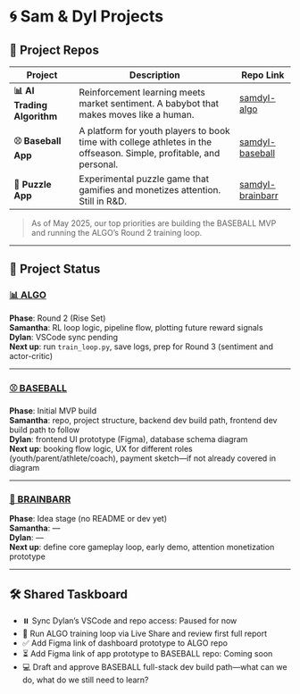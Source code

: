 # 🌀 Sam & Dyl Projects

## 🔗 Project Repos

| Project | Description | Repo Link |
|--------|-------------|-----------|
| **📊 AI Trading Algorithm** | Reinforcement learning meets market sentiment. A babybot that makes moves like a human. | [samdyl-algo](https://github.com/samanthajyee/samdyl-algo) |
| **⚾ Baseball App** | A platform for youth players to book time with college athletes in the offseason. Simple, profitable, and personal. | [samdyl-baseball](https://github.com/samanthajyee/samdyl-baseball) |
| **🧩 Puzzle App** | Experimental puzzle game that gamifies and monetizes attention. Still in R&D. | [samdyl-brainbarr](https://github.com/samanthajyee/samdyl-brainbarr) |

> As of May 2025, our top priorities are building the BASEBALL MVP and running the ALGO’s Round 2 training loop.

---

## 🚦 Project Status

### [📊 ALGO](https://github.com/samanthajyee/samdyl-algo) 
**Phase**: Round 2 (Rise Set)  
**Samantha**: RL loop logic, pipeline flow, plotting future reward signals  
**Dylan**: VSCode sync pending    
**Next up**: run `train_loop.py`, save logs, prep for Round 3 (sentiment and actor-critic)

---

### [⚾️ BASEBALL](https://github.com/samanthajyee/samdyl-baseball) 
**Phase**: Initial MVP build  
**Samantha**: repo, project structure, backend dev build path, frontend dev build path to follow  
**Dylan**: frontend UI prototype (Figma), database schema diagram  
**Next up**: booking flow logic, UX for different roles (youth/parent/athlete/coach), payment sketch—if not already covered in diagram

---

### [🧩 BRAINBARR](https://github.com/samanthajyee/samdyl-brainbarr) 
**Phase**: Idea stage (no README or dev yet)  
**Samantha**: —  
**Dylan**: —  
**Next up**: define core gameplay loop, early demo, attention monetization prototype

---

## 🛠️ Shared Taskboard

- ⏸️ Sync Dylan’s VSCode and repo access: Paused for now  
- 🧪 Run ALGO training loop via Live Share and review first full report  
- ✅ Add Figma link of dashboard prototype to ALGO repo  
- ⏳ Add Figma link of app prototype to BASEBALL repo: Coming soon  
- 💻 Draft and approve BASEBALL full-stack dev build path—what can we do, what do we still need to learn?
